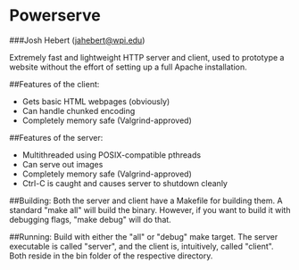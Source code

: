 Powerserve
==========

###Josh Hebert (jahebert@wpi.edu)

Extremely fast and lightweight HTTP server and client, used to prototype a website without the effort of setting up a full Apache installation.

##Features of the client:
* Gets basic HTML webpages (obviously)
* Can handle chunked encoding
* Completely memory safe (Valgrind-approved)

##Features of the server:
* Multithreaded using POSIX-compatible pthreads
* Can serve out images
* Completely memory safe (Valgrind-approved)
* Ctrl-C is caught and causes server to shutdown cleanly

##Building:
Both the server and client have a Makefile for building them. A standard "make all" will build the binary. However, if you want to build it with debugging flags, "make debug" will do that.

##Running:
Build with either the "all" or "debug" make target.
The server executable is called "server", and the client is, intuitively, called "client". Both reside in the
bin folder of the respective directory.
